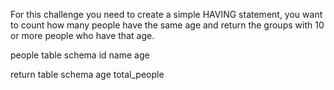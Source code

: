 For this challenge you need to create a simple HAVING statement, you want to count how many people have the same age and return the groups with 10 or more people who have that age.

people table schema
id
name
age

return table schema
age
total_people
